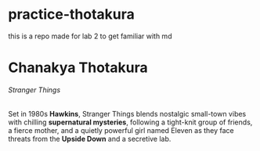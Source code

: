# practice-thotakura

this is a repo made for lab 2 to get familiar with md

# Chanakya Thotakura

###### Stranger Things

Set in 1980s **Hawkins**, Stranger Things blends nostalgic small-town vibes with chilling **supernatural mysteries**, following a tight-knit group of friends, a fierce mother, and a quietly powerful girl named Eleven as they face threats from the **Upside Down** and a secretive lab.
